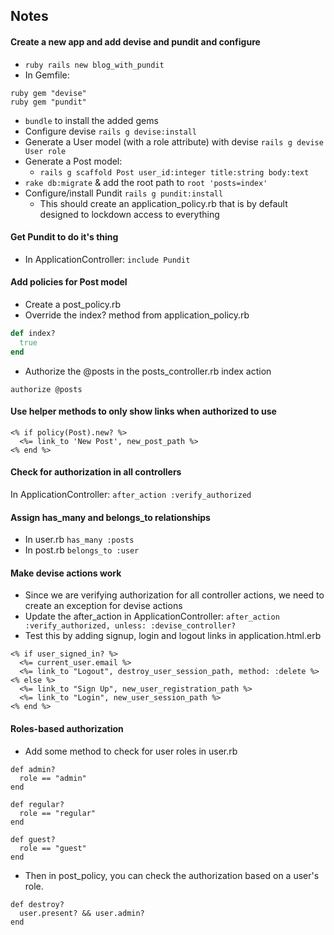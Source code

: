 ## Notes

#### Create a new app and add devise and pundit and configure

- `ruby rails new blog_with_pundit`
- In Gemfile:
```
ruby gem "devise"
ruby gem "pundit"
```
- `bundle` to install the added gems
- Configure devise ```rails g devise:install```
- Generate a User model (with a role attribute) with devise ```rails g devise User role```
- Generate a Post model:
    - ```rails g scaffold Post user_id:integer title:string body:text```
- ```rake db:migrate``` & add the root path to ```root 'posts=index'```
- Configure/install Pundit ```rails g pundit:install```
    - This should create an application_policy.rb that is by default designed to lockdown access to everything

#### Get Pundit to do it's thing
- In ApplicationController: ```include Pundit```

#### Add policies for Post model
- Create a post_policy.rb
- Override the index? method from application_policy.rb
```ruby
def index?
  true
end
```
- Authorize the @posts in the posts_controller.rb index action
```
authorize @posts
```

#### Use helper methods to only show links when authorized to use
```
<% if policy(Post).new? %>
  <%= link_to 'New Post', new_post_path %>
<% end %>
```

#### Check for authorization in all controllers
In ApplicationController: ```after_action :verify_authorized```

#### Assign has_many and belongs_to relationships
- In user.rb ```has_many :posts```
- In post.rb ```belongs_to :user```

#### Make devise actions work
- Since we are verifying authorization for all controller actions, we need to create an exception for devise actions
- Update the after_action in ApplicationController: ```after_action :verify_authorized, unless: :devise_controller?```
- Test this by adding signup, login and logout links in application.html.erb
```
<% if user_signed_in? %>
  <%= current_user.email %>
  <%= link_to "Logout", destroy_user_session_path, method: :delete %>
<% else %>
  <%= link_to "Sign Up", new_user_registration_path %>
  <%= link_to "Login", new_user_session_path %>
<% end %>
```

#### Roles-based authorization
- Add some method to check for user roles in user.rb
```
def admin?
  role == "admin"
end

def regular?
  role == "regular"
end

def guest?
  role == "guest"
end
```
- Then in post_policy, you can check the authorization based on a user's role.
```
def destroy?
  user.present? && user.admin?
end
```
